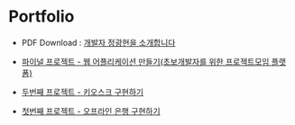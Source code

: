 # Portfolio

- PDF Download : [개발자 정광현을 소개합니다](https://github.com/wjdrhkd456/Portfolio/files/4787106/portfolio.pdf)

- [파이널 프로젝트 - 웹 어플리케이션 만들기(초보개발자를 위한 프로젝트모임 플랫폼)]()
- [두번째 프로젝트 - 키오스크 구현하기](https://github.com/wjdrhkd456/Portfolio/tree/master/src/com/project/ssangyong/kiosk)
- [첫번째 프로젝트 - 오프라인 은행 구현하기](https://github.com/wjdrhkd456/Portfolio/tree/master/src/com/project/ssangyong/bank)

  
